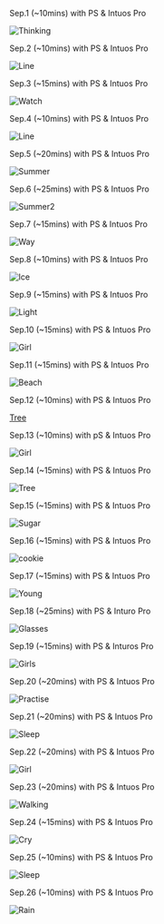 Sep.1 (~10mins) with PS & Intuos Pro

![Thinking](1.jpg)

Sep.2 (~10mins) with PS & Intuos Pro

![Line](2.jpg)

Sep.3 (~15mins) with PS & Intuos Pro

![Watch](3.jpg)

Sep.4 (~10mins) with PS & Intuos Pro

![Line](4.jpg)

Sep.5 (~20mins) with PS & Intuos Pro

![Summer](5.jpg)

Sep.6 (~25mins) with PS & Intuos Pro

![Summer2](6.jpg)

Sep.7 (~15mins) with PS & Intuos Pro

![Way](7.jpg)

Sep.8 (~10mins) with PS & Intuos Pro

![Ice](8.jpg)

Sep.9 (~15mins) with PS & Intuos Pro

![Light](9.jpg)

Sep.10 (~15mins) with PS & Intuos Pro

![Girl](10.jpg)

Sep.11 (~15mins) with PS & Intuos Pro

![Beach](11.jpg)

Sep.12 (~10mins) with PS & Intuos Pro

[Tree](12.jpg)

Sep.13 (~10mins) with pS & Intuos Pro

![Girl](13.jpg)

Sep.14 (~15mins) with PS & Intuos Pro

![Tree](14.jpg)

Sep.15 (~15mins) with PS & Intuos Pro

![Sugar](15.jpg)

Sep.16 (~15mins) with PS & Intuos Pro

![cookie](16.jpg)

Sep.17 (~15mins) with PS & Intuos Pro

![Young](17.jpg)

Sep.18 (~25mins) with PS & Inturo Pro

![Glasses](18.jpg)

Sep.19 (~15mins) with PS & Inturos Pro


![Girls](19.jpg)

Sep.20 (~20mins) with PS & Intuos Pro

![Practise](20.jpg)

Sep.21 (~20mins) with PS & Intuos Pro

![Sleep](21.jpg)

Sep.22 (~20mins) with PS & Intuos Pro

![Girl](22.jpg)

Sep.23 (~20mins) with PS & Intuos Pro

![Walking](23.jpg)

Sep.24 (~15mins) with PS & Intuos Pro

![Cry](24.jpg)

Sep.25 (~10mins) with PS & Intuos Pro

![Sleep](25.jpg)

Sep.26 (~10mins) with PS & Intuos Pro

![Rain](26.jpg)

